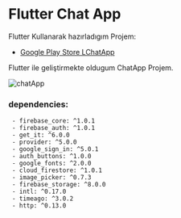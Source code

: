# Flutter Chat App

Flutter Kullanarak hazırladıgım Projem:

- [Google Play Store LChatApp](https://play.google.com/store/apps/details?id=com.burakaydin.chat_app)

Flutter ile geliştirmekte oldugum ChatApp Projem.

![chatApp](https://user-images.githubusercontent.com/55949311/118159804-29ebac80-b426-11eb-9ae9-f8ad4f587e63.gif)

### dependencies:
```
 - firebase_core: ^1.0.1
 - firebase_auth: ^1.0.1
 - get_it: ^6.0.0
 - provider: ^5.0.0
 - google_sign_in: ^5.0.1
 - auth_buttons: ^1.0.0
 - google_fonts: ^2.0.0
 - cloud_firestore: ^1.0.1
 - image_picker: ^0.7.3
 - firebase_storage: ^8.0.0
 - intl: ^0.17.0
 - timeago: ^3.0.2
 - http: ^0.13.0
```





